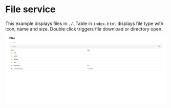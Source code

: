 # File service

This example displays files in `./`. Table in `index.html` displays file type with icon, name and size. Double click triggers file download or directory open.

![alt text](https://github.com/benjamindobravec/rust-filesvc/blob/main/screenshot.png?raw=true)
